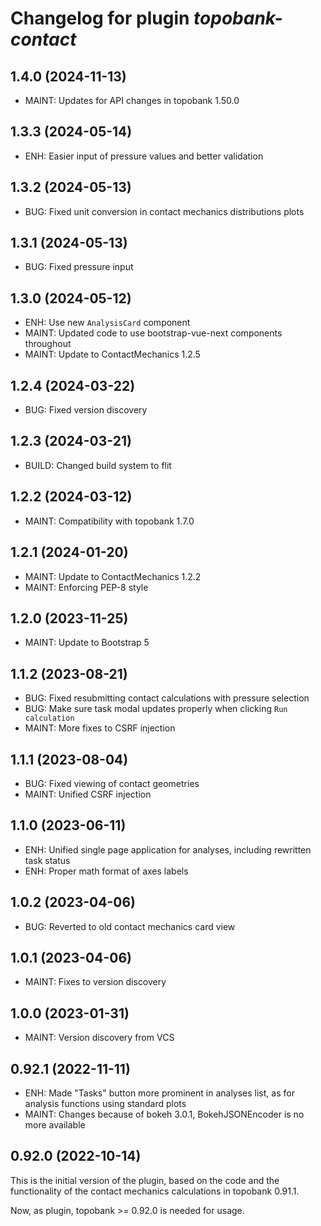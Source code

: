 # Changelog for plugin *topobank-contact*

## 1.4.0 (2024-11-13)

- MAINT: Updates for API changes in topobank 1.50.0

## 1.3.3 (2024-05-14)

- ENH: Easier input of pressure values and better validation

## 1.3.2 (2024-05-13)

- BUG: Fixed unit conversion in contact mechanics distributions plots

## 1.3.1 (2024-05-13)

- BUG: Fixed pressure input

## 1.3.0 (2024-05-12)

- ENH: Use new `AnalysisCard` component
- MAINT: Updated code to use bootstrap-vue-next components throughout
- MAINT: Update to ContactMechanics 1.2.5

## 1.2.4 (2024-03-22)
 
- BUG: Fixed version discovery

## 1.2.3 (2024-03-21)

- BUILD: Changed build system to flit

## 1.2.2 (2024-03-12)

- MAINT: Compatibility with topobank 1.7.0

## 1.2.1 (2024-01-20)

- MAINT: Update to ContactMechanics 1.2.2
- MAINT: Enforcing PEP-8 style

## 1.2.0 (2023-11-25)

- MAINT: Update to Bootstrap 5

## 1.1.2 (2023-08-21)

- BUG: Fixed resubmitting contact calculations with pressure selection
- BUG: Make sure task modal updates properly when clicking `Run calculation`
- MAINT: More fixes to CSRF injection

## 1.1.1 (2023-08-04)

- BUG: Fixed viewing of contact geometries
- MAINT: Unified CSRF injection

## 1.1.0 (2023-06-11)

- ENH: Unified single page application for analyses, including rewritten
  task status
- ENH: Proper math format of axes labels

## 1.0.2 (2023-04-06)

- BUG: Reverted to old contact mechanics card view

## 1.0.1 (2023-04-06)

- MAINT: Fixes to version discovery

## 1.0.0 (2023-01-31)

- MAINT: Version discovery from VCS

## 0.92.1 (2022-11-11)

- ENH: Made "Tasks" button more prominent in analyses list,
  as for analysis functions using standard plots
- MAINT: Changes because of bokeh 3.0.1, BokehJSONEncoder
  is no more available

## 0.92.0 (2022-10-14)

This is the initial version of the plugin, based on
the code and the functionality of the contact
mechanics calculations in topobank 0.91.1.

Now, as plugin, topobank >= 0.92.0 is needed for usage.
